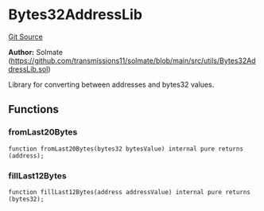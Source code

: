 # Bytes32AddressLib
[Git Source](https://github.com/malda-protocol/malda-lending/blob/acd5ab2b6c54b66703c366d922b6691b77a8c9fd/src\libraries\Bytes32AddressLib.sol)

**Author:**
Solmate (https://github.com/transmissions11/solmate/blob/main/src/utils/Bytes32AddressLib.sol)

Library for converting between addresses and bytes32 values.


## Functions
### fromLast20Bytes


```solidity
function fromLast20Bytes(bytes32 bytesValue) internal pure returns (address);
```

### fillLast12Bytes


```solidity
function fillLast12Bytes(address addressValue) internal pure returns (bytes32);
```

